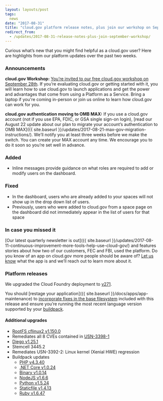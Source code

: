 ```yaml
---
layout: layouts/post
tags:
  news
date: "2017-08-31"
title: "cloud.gov platform release notes, plus join our workshop on September 28"
redirect_from:
  - /updates/2017-08-31-release-notes-plus-join-september-workshop/
---
```


Curious what’s new that you might find helpful as a cloud.gov user? Here are highlights from our platform updates over the past two weeks.

### Announcements

**cloud.gov Workshop:** [You’re invited to our free cloud.gov workshop on September 28th](https://www.digitalgov.gov/event/hands-on-workshop-with-cloud-gov/). If you’re evaluating cloud.gov or getting started with it, you will learn how to use cloud.gov to launch applications and get the power and advantages that come from using a Platform as a Service. Bring a laptop if you're coming in-person or join us online to learn how cloud.gov can work for you.

**cloud.gov authentication moving to OMB MAX:** If you use a cloud.gov account (not if you use EPA, FDIC, or GSA single sign-on login), [read our August 22 update about our plan to migrate your account’s authentication to OMB MAX]({{ site.baseurl }}/updates/2017-08-21-max-gov-migration-instructions/). We’ll notify you at least three weeks before we make the switch. You can create your MAX account any time. We encourage you to do it soon so you’re set well in advance.

### Added

* Inline messages provide guidance on what roles are required to add or modify users on the dashboard.

### Fixed

* In the dashboard, users who are already added to your spaces will not show up in the drop down list of users.
* Previously, users who were added to cloud.gov from a space page on the dashboard did not immediately appear in the list of users for that space

### In case you missed it

[Our latest quarterly newsletter is out]({{ site.baseurl }}/updates/2017-08-11-continuous-improvement-more-tools-help-use-cloud-gov/) and features stories about how two of our customers, FEC and FBI, used the platform. Do you know of an app on cloud.gov more people should be aware of? [Let us know](mailto:inquiries@cloud.gov) what the app is and we’ll reach out to learn more about it.

### Platform releases
We upgraded the Cloud Foundry deployment to [v271](https://github.com/cloudfoundry/cf-release/releases/tag/v271).

You should [restage your application]({{ site.baseurl }}/docs/apps/app-maintenance) to [incorporate fixes in the base filesystem](https://docs.cloudfoundry.org/devguide/deploy-apps/stacks.html#cli-commands) included with this release and ensure you’re running the most recent language version supported by your [buildpack](https://docs.cloudfoundry.org/buildpacks/).

#### Additional upgrades

* [RootFS cflinux2 v1.150.0](https://github.com/cloudfoundry/stacks/releases/tag/1.150.0)
* Remediates all 8 CVEs contained in [USN-3398-1](https://usn.ubuntu.com/usn/USN-3398-1/)
* [Diego v1.25.1](https://github.com/cloudfoundry/diego-release/releases/tag/v1.25.1)
* Stemcell 3445.2
* Remediates USN-3392-2: Linux kernel (Xenial HWE) regression
* Buildpack updates
  - [PHP v4.3.40](https://github.com/cloudfoundry/php-buildpack/releases/tag/v4.3.40)
  - [.NET Core v1.0.24](https://github.com/cloudfoundry/dotnet-core-buildpack/releases/tag/v1.0.24)
  - [Binary v1.0.14](https://github.com/cloudfoundry/binary-buildpack/releases/tag/v1.0.14)
  - [NodeJS v1.6.6](https://github.com/cloudfoundry/nodejs-buildpack/releases/tag/v1.6.6)
  - [Python v1.5.24](https://github.com/cloudfoundry/python-buildpack/releases/tag/v1.5.24)
  - [Staticfile v1.4.13](https://github.com/cloudfoundry/staticfile-buildpack/releases/tag/v1.4.13)
  - [Ruby v1.6.47](https://github.com/cloudfoundry/ruby-buildpack/releases/tag/v1.6.47)
